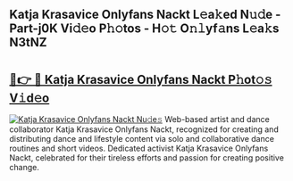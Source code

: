 ## Katja Krasavice Onlyfans Nackt L𝚎a𝚔ed N𝚞𝚍e - Part-j0K Vi𝚍𝚎o P𝚑𝚘tos - H𝚘𝚝 O𝚗𝚕yf𝚊ns L𝚎a𝚔s N3tNZ

# <h2><a href="http://kf27wu.oniu.top/?m=Katja+Krasavice+Onlyfans+Nackt">🔗👉 🔴 Katja Krasavice Onlyfans Nackt P𝚑ot𝚘𝚜 V𝚒d𝚎o</a></h2>

[![Katja Krasavice Onlyfans Nackt Nu𝚍e𝚜](https://i.imgur.com/0qMVB7G.gif)](http://kf27wu.oniu.top/?m=Katja+Krasavice+Onlyfans+Nackt)
Web-based artist and dance collaborator Katja Krasavice Onlyfans Nackt, recognized for creating and distributing dance and lifestyle content via solo and collaborative dance routines and short videos. Dedicated activist Katja Krasavice Onlyfans Nackt, celebrated for their tireless efforts and passion for creating positive change.  

